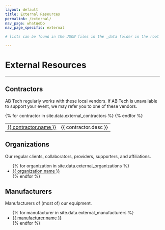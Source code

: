 ```yaml
---
layout: default
title: External Resources
permalink: /external/
nav_page: whatWeDo
nav_page_specific: external

# lists can be found in the JSON files in the _data folder in the root of the repo

---
```


# External Resources

------

## Contractors

AB Tech regularly works with these local vendors. If AB Tech is unavailable to support your event, we may refer you to one of these vendors.

<table class="table table-borderless table-sm w-auto m-auto">
  {% for contractor in site.data.external_contractors %}<tr>
    <td><a href="{{ contractor.url }}" target="_blank">{{ contractor.name }}</a></td>
    <td>{{ contractor.desc }}</td>
  </tr>
  {% endfor %}
</table>


## Organizations

Our regular clients, collaborators, providers, supporters, and affiliations.

<ul class="d-flex flex-wrap flex-column align-items-start align-content-center custom-multicolumn-list">
  {% for organization in site.data.external_organizations %}<li class="mx-5"><a href="{{ organization.url }}" target="_blank">{{ organization.name }}</a></li>{% endfor %}
</ul>

## Manufacturers

Manufacturers of (most of) our equipment.

<ul class="d-flex flex-wrap flex-column align-items-start align-content-center custom-multicolumn-list">
  {% for manufacturer in site.data.external_manufacturers %}<li class="mx-5"><a href="{{ manufacturer.url }}" target="_blank">{{ manufacturer.name }}</a></li>{% endfor %}
</ul>

